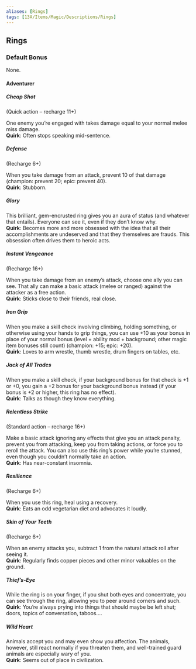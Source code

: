 ```yaml
---
aliases: [Rings]
tags: [13A/Items/Magic/Descriptions/Rings]
---
```


## Rings

### Default Bonus

None.

#### Adventurer

##### Cheap Shot

(Quick action – recharge 11+)

One enemy you’re engaged with takes damage equal to your normal melee miss damage.  
**Quirk**: Often stops speaking mid-sentence.

##### Defense

(Recharge 6+)

When you take damage from an attack, prevent 10 of that damage (champion: prevent 20; epic: prevent 40).  
**Quirk**: Stubborn.

##### Glory

This brilliant, gem-encrusted ring gives you an aura of status (and whatever that entails). Everyone can see it, even if they don’t know why.  
**Quirk**: Becomes more and more obsessed with the idea that all their accomplishments are undeserved and that they themselves are frauds. This obsession often drives them to heroic acts.

##### Instant Vengeance

(Recharge 16+)

When you take damage from an enemy’s attack, choose one ally you can see. That ally can make a basic attack (melee or ranged) against the attacker as a free action.  
**Quirk**: Sticks close to their friends, real close.

##### Iron Grip

When you make a skill check involving climbing, holding something, or otherwise using your hands to grip things, you can use +10 as your bonus in place of your normal bonus (level + ability mod + background; other magic item bonuses still count) (champion: +15; epic: +20).  
**Quirk**: Loves to arm wrestle, thumb wrestle, drum fingers on tables, etc.

##### Jack of All Trades

When you make a skill check, if your background bonus for that check is +1 or +0, you gain a +2 bonus for your background bonus instead (if your bonus is +2 or higher, this ring has no effect).  
**Quirk**: Talks as though they know everything.

##### Relentless Strike

(Standard action – recharge 16+)

Make a basic attack ignoring any effects that give you an attack penalty, prevent you from attacking, keep you from taking actions, or force you to reroll the attack. You can also use this ring’s power while you’re stunned, even though you couldn’t normally take an action.  
**Quirk**: Has near-constant insomnia.

##### Resilience

(Recharge 6+)

When you use this ring, heal using a recovery.  
**Quirk**: Eats an odd vegetarian diet and advocates it loudly.

##### Skin of Your Teeth

(Recharge 6+)

When an enemy attacks you, subtract 1 from the natural attack roll after seeing it.  
**Quirk**: Regularly finds copper pieces and other minor valuables on the ground.

##### Thief’s-Eye

While the ring is on your finger, if you shut both eyes and concentrate, you can see through the ring, allowing you to peer around corners and such.  
**Quirk**: You’re always prying into things that should maybe be left shut; doors, topics of conversation, taboos….

##### Wild Heart

Animals accept you and may even show you affection. The animals, however, still react normally if you threaten them, and well-trained guard animals are especially wary of you.  
**Quirk**: Seems out of place in civilization.
